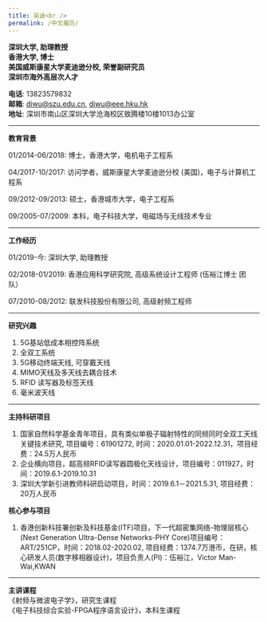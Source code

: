 ```yaml
---
title: 吴迪<br />
permalink: /中文履历/
---
```


**深圳大学, 助理教授**<br />
**香港大学, 博士**<br />
**美国威斯康星大学麦迪逊分校, 荣誉副研究员**<br />
**深圳市海外高层次人才**<br />  

**电话**: 13823579832 <br /> 
**邮箱**: diwu@szu.edu.cn, diwu@eee.hku.hk<br /> 
**地址**: 深圳市南山区深圳大学沧海校区致腾楼10楼1013办公室<br />     

***
**教育背景**

01/2014-06/2018:  博士，香港大学，电机电子工程系<br />	
	 
04/2017-10/2017:  访问学者，威斯康星大学麦迪逊分校 (美国)，电子与计算机工程系<br /> 
      
09/2012-09/2013:  硕士，香港城市大学，电子工程系<br />  
                  	                                                   
09/2005-07/2009:  本科，电子科技大学，电磁场与无线技术专业<br />

***
**工作经历**  

01/2019-今: 深圳大学,  助理教授<br /> 

02/2018-01/2019: 香港应用科学研究院,  高级系统设计工程师 (伍裕江博士 团队）<br />

07/2010-08/2012: 联发科技股份有限公司,  高级射频工程师<br />

***
**研究兴趣**

1. 5G基站低成本相控阵系统                                                     
2. 全双工系统
3. 5G移动终端天线, 可穿戴天线
4. MIMO天线及多天线去耦合技术
5. RFID 读写器及标签天线
6. 毫米波天线<br />

***
**主持科研项目** <br /> 
1. 国家自然科学基金青年项目，具有类似单极子辐射特性的同频同时全双工天线关键技术研究, 项目编号：61901272, 时间：2020.01.01-2022.12.31，项目经费：24.5万人民币 <br />
2. 企业横向项目，超高频RFID读写器圆极化天线设计，项目编号：011927，时间：2019.6.1-2019.10.31 <br />
3. 深圳大学新引进教师科研启动项目，时间：2019.6.1－2021.5.31, 项目经费： 20万人民币<br />

**核心参与项目** <br /> 
1. 香港创新科技署创新及科技基金(ITF)项目，下一代超密集网络-物理层核心(Next Generation Ultra-Dense Networks-PHY Core)项目编号：ART/251CP，时间：2018.02-2020.02, 项目经费：1374.7万港币，在研，核心研发人员(数字移相器设计)，项目负责人(PI)：伍裕江，Victor Man-Wai,KWAN

***
**主讲课程** <br /> 
《射频与微波电子学》，研究生课程 <br />
《电子科技综合实验-FPGA程序语言设计》，本科生课程 <br />


